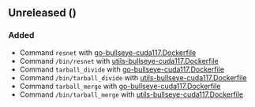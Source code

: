 ## Unreleased ()

### Added

- Command `resnet` with [go-bullseye-cuda117.Dockerfile](go-bullseye-cuda117.Dockerfile)
- Command `/bin/resnet` with [utils-bullseye-cuda117.Dockerfile](utils-bullseye-cuda117.Dockerfile)
- Command `tarball_divide` with [go-bullseye-cuda117.Dockerfile](go-bullseye-cuda117.Dockerfile)
- Command `/bin/tarball_divide` with [utils-bullseye-cuda117.Dockerfile](utils-bullseye-cuda117.Dockerfile)
- Command `tarball_merge` with [go-bullseye-cuda117.Dockerfile](go-bullseye-cuda117.Dockerfile)
- Command `/bin/tarball_merge` with [utils-bullseye-cuda117.Dockerfile](utils-bullseye-cuda117.Dockerfile)